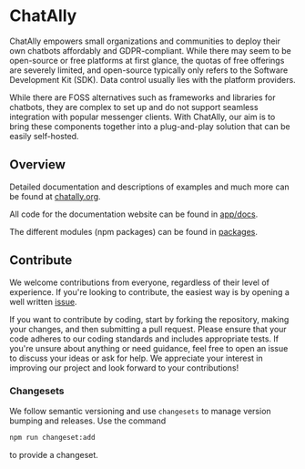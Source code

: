 # ChatAlly

ChatAlly empowers small organizations and communities to deploy their own chatbots affordably and GDPR-compliant. While there may seem to be open-source or free platforms at first glance, the quotas of free offerings are severely limited, and open-source typically only refers to the Software Development Kit (SDK). Data control usually lies with the platform providers.

While there are FOSS alternatives such as frameworks and libraries for chatbots, they are complex to set up and do not support seamless integration with popular messenger clients. With ChatAlly, our aim is to bring these components together into a plug-and-play solution that can be easily self-hosted.

## Overview

Detailed documentation and descriptions of examples and much more can be found at [chatally.org](https://chatally.org).

All code for the documentation website can be found in [app/docs](https://github.com/chatally/chatally/tree/main/apps/docs).

The different modules (npm packages) can be found in [packages](https://github.com/chatally/chatally/tree/main/packages).

## Contribute

We welcome contributions from everyone, regardless of their level of experience. If you're looking to contribute, the easiest way is by opening a well written [issue](https://github.com/chatally/chatally/issues).

If you want to contribute by coding, start by forking the repository, making your changes, and then submitting a pull request. Please ensure that your code adheres to our coding standards and includes appropriate tests. If you're unsure about anything or need guidance, feel free to open an issue to discuss your ideas or ask for help. We appreciate your interest in improving our project and look forward to your contributions!

### Changesets

We follow semantic versioning and use `changesets` to manage version bumping and releases. Use the command

```sh
npm run changeset:add
```

to provide a changeset.
